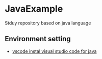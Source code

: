 # JavaExample

Stduy repository based on java language

## Environment setting 

- [vscode instal visual studio code for java](https://code.visualstudio.com/docs/languages/java)  


